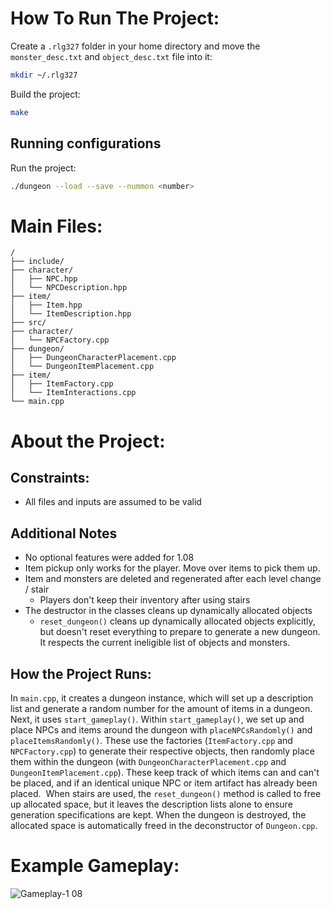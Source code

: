 # How To Run The Project:

 Create a `.rlg327` folder in your home directory and move the `monster_desc.txt` and `object_desc.txt` file into it:
```bash
mkdir ~/.rlg327
```

Build the project:
```bash
make
```

## Running configurations
Run the project:
```bash
./dungeon --load --save --nummon <number>
```


# Main Files:
```plain
/
├── include/
├── character/
│   ├── NPC.hpp
│   └── NPCDescription.hpp
├── item/
│   ├── Item.hpp
│   └── ItemDescription.hpp
├── src/
├── character/
│   └── NPCFactory.cpp
├── dungeon/
│   ├── DungeonCharacterPlacement.cpp
│   └── DungeonItemPlacement.cpp
├── item/
│   ├── ItemFactory.cpp
│   └── ItemInteractions.cpp
└── main.cpp
```

# About the Project:

## Constraints:
- All files and inputs are assumed to be valid

## Additional Notes
- No optional features were added for 1.08
- Item pickup only works for the player. Move over items to pick them up.
- Item and monsters are deleted and regenerated after each level change / stair
	- Players don't keep their inventory after using stairs
- The destructor in the classes cleans up dynamically allocated objects
	- `reset_dungeon()` cleans up dynamically allocated objects explicitly, but doesn't reset everything to prepare to generate a new dungeon. It respects the current ineligible list of objects and monsters.

## How the Project Runs:
In `main.cpp`, it creates a dungeon instance, which will set up a description list and generate a random number for the amount of items in a dungeon. Next, it uses `start_gameplay()`. Within `start_gameplay()`, we set up and place NPCs and items around the dungeon with `placeNPCsRandomly()` and `placeItemsRandomly()`. These use the factories (`ItemFactory.cpp` and `NPCFactory.cpp`) to generate their respective objects, then randomly place them within the dungeon (with `DungeonCharacterPlacement.cpp` and `DungeonItemPlacement.cpp`). These keep track of which items can and can't be placed, and if an identical unique NPC or item artifact has already been placed.  When stairs are used, the `reset_dungeon()` method is called to free up allocated space, but it leaves the description lists alone to ensure generation specifications are kept. When the dungeon is destroyed, the allocated space is automatically freed in the deconstructor of `Dungeon.cpp`.


# Example Gameplay:
![Gameplay-1 08](https://github.com/user-attachments/assets/896063c8-cc16-4f01-b569-7ebb3150630e)
